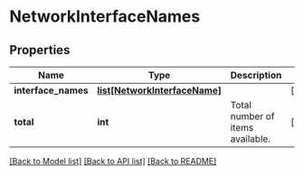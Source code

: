 # NetworkInterfaceNames

## Properties
Name | Type | Description | Notes
------------ | ------------- | ------------- | -------------
**interface_names** | [**list[NetworkInterfaceName]**](NetworkInterfaceName.md) |  | [optional] 
**total** | **int** | Total number of items available. | [optional] 

[[Back to Model list]](../README.md#documentation-for-models) [[Back to API list]](../README.md#documentation-for-api-endpoints) [[Back to README]](../README.md)


